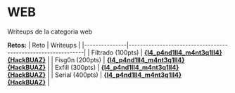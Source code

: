# WEB 

Writeups de la categoria web

**Retos:**
| Reto          | Writeups                                                         |
|---------------|--------------------------------------------------------------|
| Filtrado (100pts)     | [**{l4_p4nd1ll4_m4nt3q1ll4}**](./100/writeups/filtrado.pdf)<br>[**{HackBUAZ}**](../one-file-writeups/Writeups-HackBUAZ-hackdef2020.pdf) |
| Fisg0n (200pts)       | [**{l4_p4nd1ll4_m4nt3q1ll4}**](./200/writeups/fisg0n.pdf)<br>[**{HackBUAZ}**](../one-file-writeups/Writeups-HackBUAZ-hackdef2020.pdf) |
| Exfill (300pts)       | [**{l4_p4nd1ll4_m4nt3q1ll4}**](./300/writeups/exfill.pdf)<br>[**{HackBUAZ}**](../one-file-writeups/Writeups-HackBUAZ-hackdef2020.pdf)  |
| Serial (400pts)       | [**{l4_p4nd1ll4_m4nt3q1ll4}**](./400/writeups/serial.pdf)<br>[**{HackBUAZ}**](../one-file-writeups/Writeups-HackBUAZ-hackdef2020.pdf)  |
  

